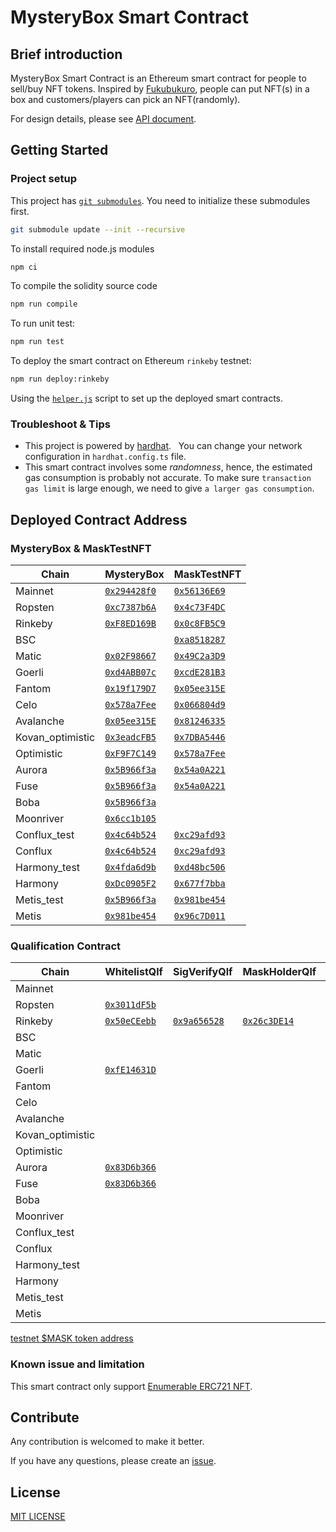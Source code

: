 # MysteryBox Smart Contract

## Brief introduction

MysteryBox Smart Contract is an Ethereum smart contract for people to sell/buy NFT tokens. Inspired by [Fukubukuro](https://en.wikipedia.org/wiki/Fukubukuro), people can put NFT(s) in a box and customers/players can pick an NFT(randomly).

For design details, please see [API document](docs/API.md).

## Getting Started

### Project setup

This project has [`git submodules`](https://git-scm.com/book/en/v2/Git-Tools-Submodules). You need to initialize these submodules first.

```bash
git submodule update --init --recursive
```

To install required node.js modules

```bash
npm ci
```

To compile the solidity source code

```bash
npm run compile
```

To run unit test:

```bash
npm run test
```

To deploy the smart contract on Ethereum `rinkeby` testnet:

```bash
npm run deploy:rinkeby
```

Using the [`helper.js`](helper.js) script to set up the deployed smart contracts.

### Troubleshoot & Tips

- This project is powered by [hardhat](https://hardhat.org/).
    You can change your network configuration in `hardhat.config.ts` file.
- This smart contract involves some _randomness_, hence, the estimated gas consumption is probably not accurate. To make sure `transaction gas limit` is large enough, we need to give `a larger gas consumption`.

## Deployed Contract Address

### MysteryBox & MaskTestNFT

<!-- begin main -->

| Chain            | MysteryBox                          | MaskTestNFT                          |
| ---------------- | ----------------------------------- | ------------------------------------ |
| Mainnet          | [`0x294428f0`][mb-mainnet]          | [`0x56136E69`][nft-mainnet]          |
| Ropsten          | [`0xc7387b6A`][mb-ropsten]          | [`0x4c73F4DC`][nft-ropsten]          |
| Rinkeby          | [`0xF8ED169B`][mb-rinkeby]          | [`0x0c8FB5C9`][nft-rinkeby]          |
| BSC              |                                     | [`0xa8518287`][nft-bsc]              |
| Matic            | [`0x02F98667`][mb-matic]            | [`0x49C2a3D9`][nft-matic]            |
| Goerli           | [`0xd4ABB07c`][mb-goerli]           | [`0xcdE281B3`][nft-goerli]           |
| Fantom           | [`0x19f179D7`][mb-fantom]           | [`0x05ee315E`][nft-fantom]           |
| Celo             | [`0x578a7Fee`][mb-celo]             | [`0x066804d9`][nft-celo]             |
| Avalanche        | [`0x05ee315E`][mb-avalanche]        | [`0x81246335`][nft-avalanche]        |
| Kovan_optimistic | [`0x3eadcFB5`][mb-kovan_optimistic] | [`0x7DBA5446`][nft-kovan_optimistic] |
| Optimistic       | [`0xF9F7C149`][mb-optimistic]       | [`0x578a7Fee`][nft-optimistic]       |
| Aurora           | [`0x5B966f3a`][mb-aurora]           | [`0x54a0A221`][nft-aurora]           |
| Fuse             | [`0x5B966f3a`][mb-fuse]             | [`0x54a0A221`][nft-fuse]             |
| Boba             | [`0x5B966f3a`][mb-boba]             |                                      |
| Moonriver        | [`0x6cc1b105`][mb-moonriver]        |                                      |
| Conflux_test     | [`0x4c64b524`][mb-conflux_test]     | [`0xc29afd93`][nft-conflux_test]     |
| Conflux          | [`0x4c64b524`][mb-conflux]          | [`0xc29afd93`][nft-conflux]          |
| Harmony_test     | [`0x4fda6d9b`][mb-harmony_test]     | [`0xd48bc506`][nft-harmony_test]     |
| Harmony          | [`0xDc0905F2`][mb-harmony]          | [`0x677f7bba`][nft-harmony]          |
| Metis_test       | [`0x5B966f3a`][mb-metis_test]       | [`0x981be454`][nft-metis_test]       |
| Metis            | [`0x981be454`][mb-metis]            | [`0x96c7D011`][nft-metis]            |

[mb-mainnet]: https://etherscan.io/address/0x294428f04b0F9EbC49B7Ad61E2736ebD6808c145
[mb-ropsten]: https://ropsten.etherscan.io/address/0xc7387b6Ac310ae15576451d2d37058711331105c
[mb-rinkeby]: https://rinkeby.etherscan.io/address/0xF8ED169BC0cdA735A88d32AC10b88AA5B69181ac
[mb-matic]: https://polygonscan.com/address/0x02F98667b3A1202a320F67a669a5e4e451fD0cc1
[mb-goerli]: https://goerli.etherscan.io/address/0xd4ABB07c7f6D57C17812520c9Ea5d597c7Bf09Ec
[mb-fantom]: https://ftmscan.com/address/0x19f179D7e0D7d9F9d5386afFF64271D98A91615B
[mb-celo]: https://explorer.celo.org/address/0x578a7Fee5f0D8CEc7d00578Bf37374C5b95C4b98
[mb-avalanche]: https://snowtrace.io/address/0x05ee315E407C21a594f807D61d6CC11306D1F149
[mb-kovan_optimistic]: https://kovan-optimistic.etherscan.io/address/0x3eadcFB5FbCEd62B07DDB41aeACFCbff601cf36B
[mb-optimistic]: https://optimistic.etherscan.io/address/0xF9F7C1496c21bC0180f4B64daBE0754ebFc8A8c0
[mb-aurora]: https://explorer.mainnet.aurora.dev/address/0x5B966f3a32Db9C180843bCb40267A66b73E4f022
[mb-fuse]: https://explorer.fuse.io/address/0x5B966f3a32Db9C180843bCb40267A66b73E4f022
[mb-boba]: https://blockexplorer.boba.network/address/0x5B966f3a32Db9C180843bCb40267A66b73E4f022
[mb-moonriver]: https://moonriver.moonscan.io/address/0x6cc1b1058F9153358278C35E0b2D382f1585854B
[mb-conflux_test]: https://evmtestnet.confluxscan.io/address/0x4c64b52476902430f56870d51d18529737acfa2f
[mb-conflux]: https://evm.confluxscan.io/address/0x4c64b52476902430f56870d51d18529737acfa2f
[mb-harmony_test]: https://explorer.pops.one/address/0x4fda6d9bb68af18e5d686555b18ccea7c82e0a3f
[mb-harmony]: https://explorer.harmony.one/address/0xDc0905F2Dac875E29A36f22F1Ea046e063875D3e
[mb-metis_test]: https://stardust-explorer.metis.io/address/0x5B966f3a32Db9C180843bCb40267A66b73E4f022
[mb-metis]: https://andromeda-explorer.metis.io/address/0x981be454a930479d92C91a0092D204b64845A5D6
[nft-mainnet]: https://etherscan.io/address/0x56136E69A5771436a9598804c5eA792230c21181
[nft-ropsten]: https://ropsten.etherscan.io/address/0x4c73F4DC55Ef094259570892F52717cF19c62283
[nft-rinkeby]: https://rinkeby.etherscan.io/address/0x0c8FB5C985E00fb1D002b6B9700084492Fb4B9A8
[nft-bsc]: https://bscscan.com/address/0xa8518287BfB7729A6CC2d67f757eB2074DA84913
[nft-matic]: https://polygonscan.com/address/0x49C2a3D93C4B94eAd101d9936f1ebCA634394a78
[nft-goerli]: https://goerli.etherscan.io/address/0xcdE281B32b629f2e89E5953B674E1E507e6dabcF
[nft-fantom]: https://ftmscan.com/address/0x05ee315E407C21a594f807D61d6CC11306D1F149
[nft-celo]: https://explorer.celo.org/address/0x066804d9123bF2609Ed4A4a40b1177a9c5a9Ed51
[nft-avalanche]: https://snowtrace.io/address/0x812463356F58fc8194645A1838ee6C52D8ca2D26
[nft-kovan_optimistic]: https://kovan-optimistic.etherscan.io/address/0x7DBA54465650ee4077E295d81130a21D5eDc04F9
[nft-optimistic]: https://optimistic.etherscan.io/address/0x578a7Fee5f0D8CEc7d00578Bf37374C5b95C4b98
[nft-aurora]: https://explorer.mainnet.aurora.dev/address/0x54a0A221C25Fc0a347EC929cFC5db0be17fA2a2B
[nft-fuse]: https://explorer.fuse.io/address/0x54a0A221C25Fc0a347EC929cFC5db0be17fA2a2B
[nft-conflux_test]: https://evmtestnet.confluxscan.io/address/0xc29afd93409226ce9f8a358790f8830371ee33e7
[nft-conflux]: https://evm.confluxscan.io/address/0xc29afd93409226ce9f8a358790f8830371ee33e7
[nft-harmony_test]: https://explorer.pops.one/address/0xd48bc506a9fe6024f6b8a401ef91ae1db6b83f90
[nft-harmony]: https://explorer.harmony.one/address/0x677f7bba13108649ecff068e8b3d55631327b83a
[nft-metis_test]: https://stardust-explorer.metis.io/address/0x981be454a930479d92C91a0092D204b64845A5D6
[nft-metis]: https://andromeda-explorer.metis.io/address/0x96c7D011cdFD467f551605f0f5Fce279F86F4186

<!-- end main -->

### Qualification Contract

<!-- begin Qualification -->

| Chain            | WhitelistQlf               | SigVerifyQlf               | MaskHolderQlf              | MerkleProofQlf             |
| ---------------- | -------------------------- | -------------------------- | -------------------------- | -------------------------- |
| Mainnet          |                            |                            |                            |                            |
| Ropsten          | [`0x3011dF5b`][wl-ropsten] |                            |                            |                            |
| Rinkeby          | [`0x50eCEebb`][wl-rinkeby] | [`0x9a656528`][sv-rinkeby] | [`0x26c3DE14`][mh-rinkeby] | [`0x450A1185`][mp-rinkeby] |
| BSC              |                            |                            |                            |                            |
| Matic            |                            |                            |                            |                            |
| Goerli           | [`0xfE14631D`][wl-goerli]  |                            |                            |                            |
| Fantom           |                            |                            |                            |                            |
| Celo             |                            |                            |                            |                            |
| Avalanche        |                            |                            |                            |                            |
| Kovan_optimistic |                            |                            |                            |                            |
| Optimistic       |                            |                            |                            |                            |
| Aurora           | [`0x83D6b366`][wl-aurora]  |                            |                            |                            |
| Fuse             | [`0x83D6b366`][wl-fuse]    |                            |                            |                            |
| Boba             |                            |                            |                            |                            |
| Moonriver        |                            |                            |                            |                            |
| Conflux_test     |                            |                            |                            |                            |
| Conflux          |                            |                            |                            |                            |
| Harmony_test     |                            |                            |                            |                            |
| Harmony          |                            |                            |                            |                            |
| Metis_test       |                            |                            |                            |                            |
| Metis            |                            |                            |                            |                            |

[wl-ropsten]: https://ropsten.etherscan.io/address/0x3011dF5b0Be18A56693cC062Cb61a160dca571C3
[wl-rinkeby]: https://rinkeby.etherscan.io/address/0x50eCEebb7360Efb93094dDEA692e04274E548b1d
[sv-rinkeby]: https://rinkeby.etherscan.io/address/0x9a656528700493348132823C6A3C59CdFa48283d
[mh-rinkeby]: https://rinkeby.etherscan.io/address/0x26c3DE1430dc105b205F47fc497ED3015768C9B0
[mp-rinkeby]: https://rinkeby.etherscan.io/address/0x450A11854F41d6E958e258665e593929E3bf111D
[wl-goerli]: https://goerli.etherscan.io/address/0xfE14631D3C2364171694EBcA05CAD08A54B2b07a
[wl-aurora]: https://explorer.mainnet.aurora.dev/address/0x83D6b366f21e413f214EB077D5378478e71a5eD2
[wl-fuse]: https://explorer.fuse.io/address/0x83D6b366f21e413f214EB077D5378478e71a5eD2

<!-- end Qualification -->

[testnet $MASK token address](https://github.com/DimensionDev/misc_smart_contract#masktoken---testnet-only)

### Known issue and limitation

This smart contract only support [Enumerable ERC721 NFT](https://docs.openzeppelin.com/contracts/4.x/api/token/erc721#ERC721Enumerable).

## Contribute

Any contribution is welcomed to make it better.

If you have any questions, please create an [issue](https://github.com/DimensionDev/MysteryBox/issues).

## License

[MIT LICENSE](LICENSE)
